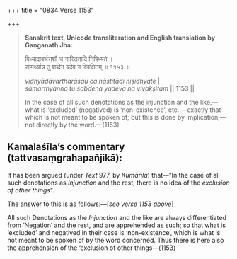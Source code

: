 +++
title = "0834 Verse 1153"

+++
> **Sanskrit text, Unicode transliteration and English translation by Ganganath Jha:** 
>
> विध्यादावर्थराशौ च नास्तितादि निषिध्यते ।  
> सामर्थ्यान्न तु शब्देन यदेव न विवक्षितम् ॥ ११५३ ॥ 
>
> *vidhyādāvartharāśau ca nāstitādi niṣidhyate* \|  
> *sāmarthyānna tu śabdena yadeva na vivakṣitam* \|\| 1153 \|\| 
>
> In the case of all such denotations as the injunction and the like,—what is ‘excluded’ (negatived) is ‘non-existence’, etc.,—exactly that which is not meant to be spoken of; but this is done by implication,—not directly by the word.—(1153)



## Kamalaśīla’s commentary (tattvasaṃgrahapañjikā):

It has been argued (under *Text* 977, by *Kumārila*) that—“In the case of all such denotations as *Injunction* and the rest, there is no idea of the *exclusion of other things*”.

The answer to this is as follows:—[*see verse 1153 above*]

All such Denotations as the *Injunction* and the like are always differentiated from ‘Negation’ and the rest, and are apprehended as such; so that what is ‘excluded’ and negatived in their case is ‘non-existence’, which is what is not meant to be spoken of by the word concerned. Thus there is here also the apprehension of the ‘exclusion of other things—(1153)


